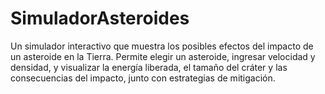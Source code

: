 # SimuladorAsteroides
Un simulador interactivo que muestra los posibles efectos del impacto de un asteroide en la Tierra. Permite elegir un asteroide, ingresar velocidad y densidad, y visualizar la energía liberada, el tamaño del cráter y las consecuencias del impacto, junto con estrategias de mitigación.
